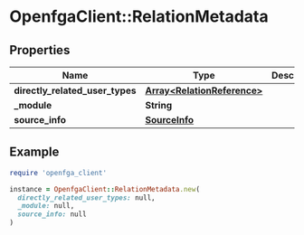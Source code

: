 # OpenfgaClient::RelationMetadata

## Properties

| Name | Type | Description | Notes |
| ---- | ---- | ----------- | ----- |
| **directly_related_user_types** | [**Array&lt;RelationReference&gt;**](RelationReference.md) |  | [optional] |
| **_module** | **String** |  | [optional] |
| **source_info** | [**SourceInfo**](SourceInfo.md) |  | [optional] |

## Example

```ruby
require 'openfga_client'

instance = OpenfgaClient::RelationMetadata.new(
  directly_related_user_types: null,
  _module: null,
  source_info: null
)
```

